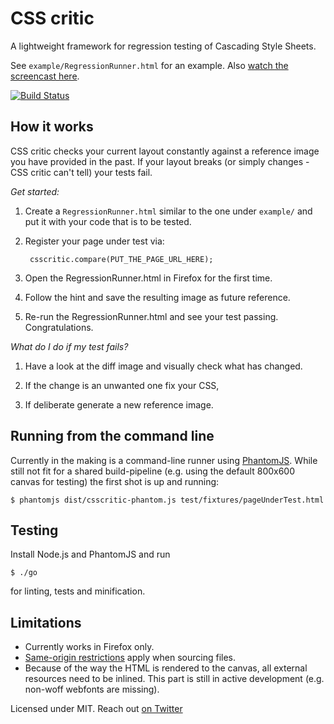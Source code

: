 CSS critic
==========

A lightweight framework for regression testing of Cascading Style Sheets.

See `example/RegressionRunner.html` for an example. Also [watch the screencast here](http://youtu.be/AqQ2bNPtF60).

[![Build Status](https://secure.travis-ci.org/cburgmer/csscritic.png?branch=master)](http://travis-ci.org/cburgmer/csscritic)

How it works
------------

CSS critic checks your current layout constantly against a reference image you have provided in the past. If your layout breaks (or simply changes - CSS critic can't tell) your tests fail.

*Get started:*

1. Create a `RegressionRunner.html` similar to the one under `example/` and put it with your code that is to be tested.

2. Register your page under test via:

        csscritic.compare(PUT_THE_PAGE_URL_HERE);

3. Open the RegressionRunner.html in Firefox for the first time.

4. Follow the hint and save the resulting image as future reference.

5. Re-run the RegressionRunner.html and see your test passing. Congratulations.

*What do I do if my test fails?*

1. Have a look at the diff image and visually check what has changed.

2. If the change is an unwanted one fix your CSS,

3. If deliberate generate a new reference image.

Running from the command line
-----------------------------

Currently in the making is a command-line runner using [PhantomJS](http://phantomjs.org/). While still not fit for a
shared build-pipeline (e.g. using the default 800x600 canvas for testing) the first shot is up and running:

    $ phantomjs dist/csscritic-phantom.js test/fixtures/pageUnderTest.html

Testing
-------
Install Node.js and PhantomJS and run

    $ ./go

for linting, tests and minification.

Limitations
-----------

- Currently works in Firefox only.
- [Same-origin restrictions](https://developer.mozilla.org/en-US/docs/Same_origin_policy_for_JavaScript) apply when sourcing files.
- Because of the way the HTML is rendered to the canvas, all external resources need to be inlined. This part is still in active development (e.g. non-woff webfonts are missing).

Licensed under MIT. Reach out [on Twitter](https://twitter.com/cburgmer)